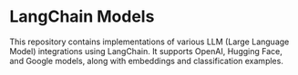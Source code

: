 # LangChain Models


This repository contains implementations of various LLM (Large Language Model) integrations using LangChain. It supports OpenAI, Hugging Face, and Google models, along with embeddings and classification examples.

 
